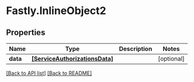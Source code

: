 # Fastly.InlineObject2

## Properties

Name | Type | Description | Notes
------------ | ------------- | ------------- | -------------
**data** | [**[ServiceAuthorizationsData]**](ServiceAuthorizationsData.md) |  | [optional] 



[[Back to API list]](../../README.md#endpoints) [[Back to README]](../../README.md)
